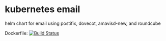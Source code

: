 # kubernetes email
helm chart for email using postifix, dovecot, amavisd-new, and roundcube

Dockerfile: [![Build Status](https://jenkins.barnesfam.us/buildStatus/icon?job=k8semail%2Fmain)](https://jenkins.barnesfam.us/user/barnes_admin/my-views/view/all/job/k8semail/job/main/)
